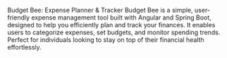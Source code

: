 Budget Bee: Expense Planner & Tracker
Budget Bee is a simple, user-friendly expense management tool built with Angular and Spring Boot, designed to help you efficiently plan and track your finances. It enables users to categorize expenses, set budgets, and monitor spending trends. Perfect for individuals looking to stay on top of their financial health effortlessly.
